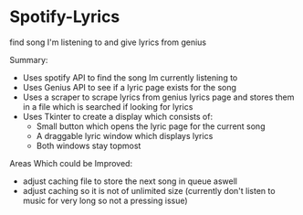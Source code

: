 # Spotify-Lyrics
find song I'm listening to and give lyrics from genius

Summary:
- Uses spotify API to find the song Im currently listening to
- Uses Genius API to see if a lyric page exists for the song
- Uses a scraper to scrape lyrics from genius lyrics page and stores them in a file which is searched if looking for lyrics
- Uses Tkinter to create a display which consists of:
   - Small button which opens the lyric page for the current song
   - A draggable lyric window which displays lyrics
   - Both windows stay topmost 

Areas Which could be Improved:
- adjust caching file to store the next song in queue aswell
- adjust caching so it is not of unlimited size (currently don't listen to music for very long so not a pressing issue)
